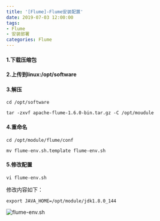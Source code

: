 ```yaml
---
title: '[Flume]-Flume安装配置'
date: 2019-07-03 12:00:00
tags: 
- Flume
- 安装部署
categories: Flume
---
```


#### 1.下载压缩包
#### 2.上传到linux:/opt/software

#### 3.解压

```shell
cd /opt/software

tar -zxvf apache-flume-1.6.0-bin.tar.gz -C /opt/moudule
```
#### 4.重命名

```shell
cd /opt/module/flume/conf

mv flume-env.sh.template flume-env.sh
```
#### 5.修改配置

```shell
vi flume-env.sh
```
修改内容如下：

```shell
export JAVA_HOME=/opt/module/jdk1.8.0_144
```
![flume-env.sh](https://imgconvert.csdnimg.cn/aHR0cHM6Ly91cGxvYWQtaW1hZ2VzLmppYW5zaHUuaW8vdXBsb2FkX2ltYWdlcy80MzkxNDA3LTExMGIxMDVjM2Y3OTliOWYucG5n?x-oss-process=image/format,png)